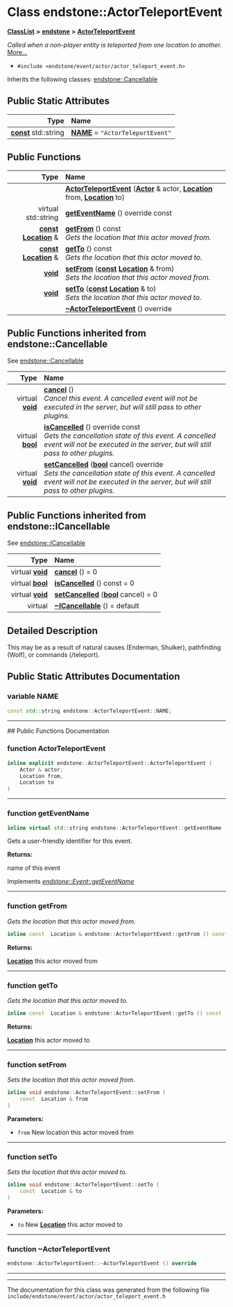 

# Class endstone::ActorTeleportEvent



[**ClassList**](annotated.md) **>** [**endstone**](namespaceendstone.md) **>** [**ActorTeleportEvent**](classendstone_1_1ActorTeleportEvent.md)



_Called when a non-player entity is teleported from one location to another._ [More...](#detailed-description)

* `#include <endstone/event/actor/actor_teleport_event.h>`



Inherits the following classes: [endstone::Cancellable](classendstone_1_1Cancellable.md)
































## Public Static Attributes

| Type | Name |
| ---: | :--- |
|  [**const**](classendstone_1_1Vector.md) std::string | [**NAME**](#variable-name)   = `"ActorTeleportEvent"`<br> |










































## Public Functions

| Type | Name |
| ---: | :--- |
|   | [**ActorTeleportEvent**](#function-actorteleportevent) ([**Actor**](classendstone_1_1Actor.md) & actor, [**Location**](classendstone_1_1Location.md) from, [**Location**](classendstone_1_1Location.md) to) <br> |
| virtual std::string | [**getEventName**](#function-geteventname) () override const<br> |
|  [**const**](classendstone_1_1Vector.md) [**Location**](classendstone_1_1Location.md) & | [**getFrom**](#function-getfrom) () const<br>_Gets the location that this actor moved from._  |
|  [**const**](classendstone_1_1Vector.md) [**Location**](classendstone_1_1Location.md) & | [**getTo**](#function-getto) () const<br>_Gets the location that this actor moved to._  |
|  [**void**](classendstone_1_1Vector.md) | [**setFrom**](#function-setfrom) ([**const**](classendstone_1_1Vector.md) [**Location**](classendstone_1_1Location.md) & from) <br>_Sets the location that this actor moved from._  |
|  [**void**](classendstone_1_1Vector.md) | [**setTo**](#function-setto) ([**const**](classendstone_1_1Vector.md) [**Location**](classendstone_1_1Location.md) & to) <br>_Sets the location that this actor moved to._  |
|   | [**~ActorTeleportEvent**](#function-actorteleportevent) () override<br> |


## Public Functions inherited from endstone::Cancellable

See [endstone::Cancellable](classendstone_1_1Cancellable.md)

| Type | Name |
| ---: | :--- |
| virtual [**void**](classendstone_1_1Vector.md) | [**cancel**](classendstone_1_1Cancellable.md#function-cancel) () <br>_Cancel this event. A cancelled event will not be executed in the server, but will still pass to other plugins._  |
| virtual [**bool**](classendstone_1_1Vector.md) | [**isCancelled**](classendstone_1_1Cancellable.md#function-iscancelled) () override const<br>_Gets the cancellation state of this event. A cancelled event will not be executed in the server, but will still pass to other plugins._  |
| virtual [**void**](classendstone_1_1Vector.md) | [**setCancelled**](classendstone_1_1Cancellable.md#function-setcancelled) ([**bool**](classendstone_1_1Vector.md) cancel) override<br>_Sets the cancellation state of this event. A cancelled event will not be executed in the server, but will still pass to other plugins._  |


## Public Functions inherited from endstone::ICancellable

See [endstone::ICancellable](classendstone_1_1ICancellable.md)

| Type | Name |
| ---: | :--- |
| virtual [**void**](classendstone_1_1Vector.md) | [**cancel**](classendstone_1_1ICancellable.md#function-cancel) () = 0<br> |
| virtual [**bool**](classendstone_1_1Vector.md) | [**isCancelled**](classendstone_1_1ICancellable.md#function-iscancelled) () const = 0<br> |
| virtual [**void**](classendstone_1_1Vector.md) | [**setCancelled**](classendstone_1_1ICancellable.md#function-setcancelled) ([**bool**](classendstone_1_1Vector.md) cancel) = 0<br> |
| virtual  | [**~ICancellable**](classendstone_1_1ICancellable.md#function-icancellable) () = default<br> |
















































































## Detailed Description


This may be as a result of natural causes (Enderman, Shulker), pathfinding (Wolf), or commands (/teleport). 


    
## Public Static Attributes Documentation




### variable NAME 

```C++
const std::string endstone::ActorTeleportEvent::NAME;
```




<hr>
## Public Functions Documentation




### function ActorTeleportEvent 

```C++
inline explicit endstone::ActorTeleportEvent::ActorTeleportEvent (
    Actor & actor,
    Location from,
    Location to
) 
```




<hr>



### function getEventName 

```C++
inline virtual std::string endstone::ActorTeleportEvent::getEventName () override const
```



Gets a user-friendly identifier for this event.




**Returns:**

name of this event 





        
Implements [*endstone::Event::getEventName*](classendstone_1_1Event.md#function-geteventname)


<hr>



### function getFrom 

_Gets the location that this actor moved from._ 
```C++
inline const  Location & endstone::ActorTeleportEvent::getFrom () const
```





**Returns:**

[**Location**](classendstone_1_1Location.md) this actor moved from 





        

<hr>



### function getTo 

_Gets the location that this actor moved to._ 
```C++
inline const  Location & endstone::ActorTeleportEvent::getTo () const
```





**Returns:**

[**Location**](classendstone_1_1Location.md) this actor moved to 





        

<hr>



### function setFrom 

_Sets the location that this actor moved from._ 
```C++
inline void endstone::ActorTeleportEvent::setFrom (
    const  Location & from
) 
```





**Parameters:**


* `from` New location this actor moved from 




        

<hr>



### function setTo 

_Sets the location that this actor moved to._ 
```C++
inline void endstone::ActorTeleportEvent::setTo (
    const  Location & to
) 
```





**Parameters:**


* `to` New [**Location**](classendstone_1_1Location.md) this actor moved to 




        

<hr>



### function ~ActorTeleportEvent 

```C++
endstone::ActorTeleportEvent::~ActorTeleportEvent () override
```




<hr>

------------------------------
The documentation for this class was generated from the following file `include/endstone/event/actor/actor_teleport_event.h`

